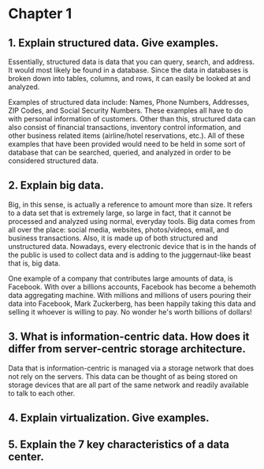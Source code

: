 # Chapter 1

## 1. Explain structured data.  Give examples.
Essentially, structured data is data that you can query, search, and address. It would most likely be found in a database. Since the data in databases is broken down into tables, columns, and rows, it can easily be looked at and analyzed. 

Examples of structured data include: Names, Phone Numbers, Addresses, ZIP Codes, and Social Security Numbers. These examples all have to do with personal information of customers. Other than this, structured data can also consist of financial transactions, inventory control information, and other business related items (airline/hotel reservations, etc.). All of these examples that have been provided would need to be held in some sort of database that can be searched, queried, and analyzed in order to be considered structured data.
## 2. Explain big data.
Big, in this sense, is actually a reference to amount more than size. It refers to a data set that is extremely large, so large in fact, that it cannot be processed and analyzed using normal, everyday tools. Big data comes from all over the place: social media, websites, photos/videos, email, and business transactions. Also, it is made up of both structured and unstructured data. Nowadays, every electronic device that is in the hands of the public is used to collect data and is adding to the juggernaut-like beast that is, big data. 

One example of a company that contributes large amounts of data, is Facebook. With over a billions accounts, Facebook has become a behemoth data aggregating machine. With millions and millions of users pouring their data into Facebook, Mark Zuckerberg, has been happily taking this data and selling it whoever is willing to pay. No wonder he's worth billions of dollars!
## 3. What is information-centric data.  How does it differ from server-centric storage architecture.
Data that is information-centric is managed via a storage network that does not rely on the servers. This data can be thought of as being stored on storage devices that are all part of the same network and readily available to talk to each other.
## 4. Explain virtualization.  Give examples.

## 5. Explain the 7 key characteristics of a data center.
